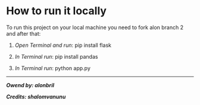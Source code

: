 # How to run it locally

To run this project on your local machine you need to fork alon branch 2 and after that:

1. *Open Terminal and run*: pip install flask


2. *In Terminal run*: pip install pandas 


3. *In Terminal run*: python app.py

********
***Owend by: alonbril***


***Credits: shalomvanunu***

